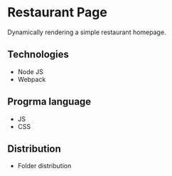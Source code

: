 # Restaurant Page

Dynamically rendering a simple restaurant homepage.

## Technologies

- Node JS
- Webpack

## Progrma language

- JS
- CSS

## Distribution

- Folder distribution
